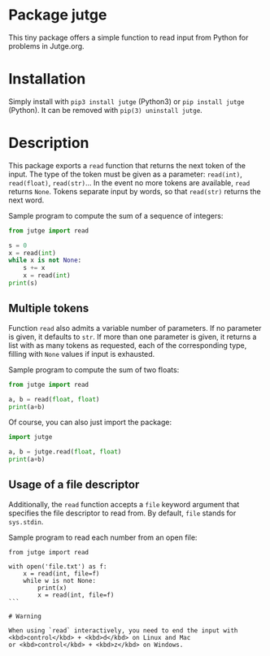 # Package jutge

This tiny package offers a simple function to read input from Python for problems in Jutge.org.

# Installation

Simply install with `pip3 install jutge` (Python3) or `pip install jutge` (Python). It can
be removed with `pip(3) uninstall jutge`.

# Description

This package exports a `read` function that returns the next token of the
input. The type of the token must be given as a parameter: `read(int)`,
`read(float)`, `read(str)`... In the event no more tokens are available,
`read` returns `None`. Tokens separate input by words, so that `read(str)`
returns the next word.

Sample program to compute the sum of a sequence of integers:

```python
from jutge import read

s = 0
x = read(int)
while x is not None:
    s += x
    x = read(int)
print(s)
```

## Multiple tokens

Function `read` also admits a variable number of parameters. If no parameter
is given, it defaults to `str`. If more than one parameter is given, it returns
a list with as many tokens as requested, each of the corresponding type, filling
with `None` values if input is exhausted.

Sample program to compute the sum of two floats:

```python
from jutge import read

a, b = read(float, float)
print(a+b)
```

Of course, you can also just import the package:

```python
import jutge

a, b = jutge.read(float, float)
print(a+b)
```

## Usage of a file descriptor

Additionally, the `read` function accepts a `file` keyword argument that specifies the file descriptor to read from. By default, `file` stands for `sys.stdin`.

Sample program to read each number from an open file:

````
from jutge import read

with open('file.txt') as f:
    x = read(int, file=f)
    while w is not None:
        print(x)
        x = read(int, file=f)
```

# Warning

When using `read` interactively, you need to end the input with <kbd>control</kbd> + <kbd>d</kbd> on Linux and Mac
or <kbd>control</kbd> + <kbd>z</kbd> on Windows.
